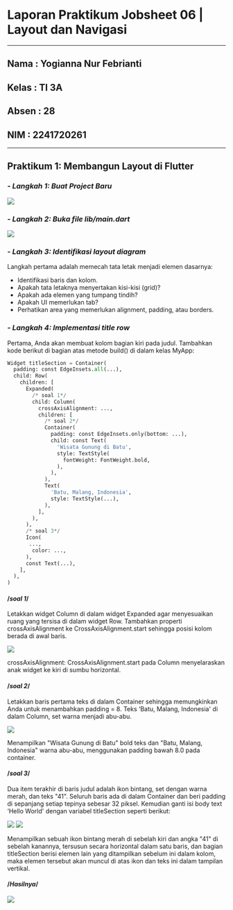 # **Laporan Praktikum Jobsheet 06 | Layout dan Navigasi**
---

## Nama  : Yogianna Nur Febrianti
## Kelas : TI 3A
## Absen : 28
## NIM   : 2241720261
---

## Praktikum 1: Membangun Layout di Flutter

### *- Langkah 1: Buat Project Baru*

<img src = img/praklang1.png>

### *- Langkah 2: Buka file lib/main.dart*

<img src = img/praklang2.png>

### *- Langkah 3: Identifikasi layout diagram*

Langkah pertama adalah memecah tata letak menjadi elemen dasarnya:

- Identifikasi baris dan kolom.
- Apakah tata letaknya menyertakan kisi-kisi (grid)?
- Apakah ada elemen yang tumpang tindih?
- Apakah UI memerlukan tab?
- Perhatikan area yang memerlukan alignment, padding, atau borders.

### *- Langkah 4: Implementasi title row*

Pertama, Anda akan membuat kolom bagian kiri pada judul. Tambahkan kode berikut di bagian atas metode build() di dalam kelas MyApp:

``` python
Widget titleSection = Container(
  padding: const EdgeInsets.all(...),
  child: Row(
    children: [
      Expanded(
        /* soal 1*/
        child: Column(
          crossAxisAlignment: ...,
          children: [
            /* soal 2*/
            Container(
              padding: const EdgeInsets.only(bottom: ...),
              child: const Text(
                'Wisata Gunung di Batu',
                style: TextStyle(
                  fontWeight: FontWeight.bold,
                ),
              ),
            ),
            Text(
              'Batu, Malang, Indonesia',
              style: TextStyle(...),
            ),
          ],
        ),
      ),
      /* soal 3*/
      Icon(
       ...,
        color: ...,
      ),
      const Text(...),
    ],
  ),
)
```

#### /*soal 1*/ 
Letakkan widget Column di dalam widget Expanded agar menyesuaikan ruang yang tersisa di dalam widget Row. Tambahkan properti crossAxisAlignment ke CrossAxisAlignment.start sehingga posisi kolom berada di awal baris.

<img src = img/prak1soal1.png>

crossAxisAlignment: CrossAxisAlignment.start pada Column menyelaraskan anak widget ke kiri di sumbu horizontal.

#### /*soal 2*/
Letakkan baris pertama teks di dalam Container sehingga memungkinkan Anda untuk menambahkan padding = 8. Teks ‘Batu, Malang, Indonesia' di dalam Column, set warna menjadi abu-abu.

<img src = img/prak1soal2.png>

Menampilkan "Wisata Gunung di Batu" bold teks dan "Batu, Malang, Indonesia" warna abu-abu, menggunakan padding bawah 8.0 pada container.

#### /*soal 3*/
Dua item terakhir di baris judul adalah ikon bintang, set dengan warna merah, dan teks "41". Seluruh baris ada di dalam Container dan beri padding di sepanjang setiap tepinya sebesar 32 piksel. Kemudian ganti isi body text ‘Hello World' dengan variabel titleSection seperti berikut:

<img src = img/prak1soal3.png>

<img src = img/prak1soal3a.png>

Menampilkan sebuah ikon bintang merah di sebelah kiri dan angka "41" di sebelah kanannya, tersusun secara horizontal dalam satu baris, dan bagian titleSection berisi elemen lain yang ditampilkan sebelum ini dalam kolom, maka elemen tersebut akan muncul di atas ikon dan teks ini dalam tampilan vertikal.

#### /*Hasilnya*/

<img src = img/hasilprak1.png>